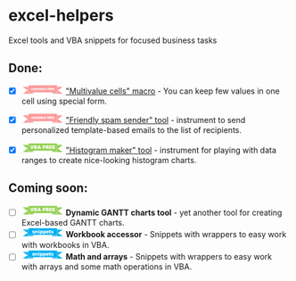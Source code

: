 # excel-helpers
Excel tools and VBA snippets for focused business tasks

## Done:
- [x] <img src="/static/vba.png" width="75"> ["Multivalue cells" macro](https://github.com/sergey-frolov-pets/excel-helpers/tree/master/tools/multivalue_cells) - You can keep few values in one cell using special form.

- [x] <img src="/static/vba.png" width="75"> ["Friendly spam sender" tool](https://github.com/sergey-frolov-pets/excel-helpers/tree/master/tools/friendly_spam) - instrument to send personalized template-based emails to the list of recipients.

- [x] <img src="/static/vba-free.png" width="75"> ["Histogram maker" tool](https://github.com/sergey-frolov-pets/excel-helpers/tree/master/tools/histogram_maker) - instrument for playing with data ranges to create nice-looking histogram charts.

## Coming soon:
- [ ] <img src="/static/vba-free.png" width="75"> **Dynamic GANTT charts tool** - yet another tool for creating Excel-based GANTT charts.
- [ ] <img src="/static/snippets.png" width="75"> **Workbook accessor** - Snippets with wrappers to easy work with workbooks in VBA.
- [ ] <img src="/static/snippets.png" width="75"> **Math and arrays** - Snippets with wrappers to easy work with arrays and some math operations in VBA.
